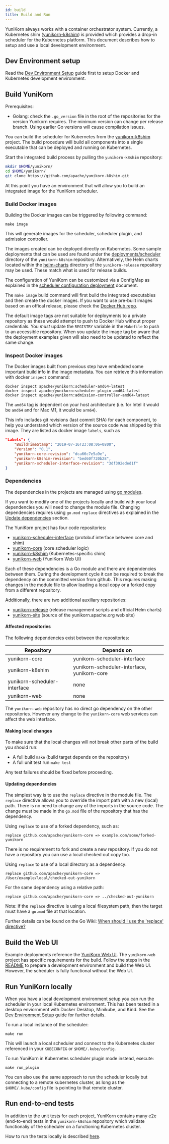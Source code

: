 ```yaml
---
id: build
title: Build and Run
---
```


<!--
Licensed to the Apache Software Foundation (ASF) under one
or more contributor license agreements.  See the NOTICE file
distributed with this work for additional information
regarding copyright ownership.  The ASF licenses this file
to you under the Apache License, Version 2.0 (the
"License"); you may not use this file except in compliance
with the License.  You may obtain a copy of the License at

  http://www.apache.org/licenses/LICENSE-2.0

Unless required by applicable law or agreed to in writing,
software distributed under the License is distributed on an
"AS IS" BASIS, WITHOUT WARRANTIES OR CONDITIONS OF ANY
KIND, either express or implied.  See the License for the
specific language governing permissions and limitations
under the License.
-->

YuniKorn always works with a container orchestrator system. Currently, a
Kubernetes shim ([yunikorn-k8shim](https://github.com/apache/yunikorn-k8shim))
is provided which provides a drop-in scheduler for the Kubernetes platform.
This document describes how to setup and use a local development environment.

## Dev Environment setup

Read the [Dev Environment Setup](developer_guide/env_setup.md) guide first to
setup Docker and Kubernetes development environment.

## Build YuniKorn

Prerequisites:
- Golang: check the `.go_version` file in the root of the repositories for the
version Yunikorn requires. The minimum version can change per release branch.
Using earlier Go versions will cause compilation issues. 

You can build the scheduler for Kubernetes from the [yunikorn-k8shim](https://github.com/apache/yunikorn-k8shim)
project. The build procedure will build all components into a single executable
that can be deployed and running on Kubernetes.

Start the integrated build process by pulling the `yunikorn-k8shim` repository:
```bash
mkdir $HOME/yunikorn/
cd $HOME/yunikorn/
git clone https://github.com/apache/yunikorn-k8shim.git
```

At this point you have an environment that will allow you to build an
integrated image for the YuniKorn scheduler.

### Build Docker images

Building the Docker images can be triggered by following command:
```shell script
make image
```

This will generate images for the scheduler, scheduler plugin, and admission
controller.

The images created can be deployed directly on Kubernetes.
Some sample deployments that can be used are found under the
[deployments/scheduler](https://github.com/apache/yunikorn-k8shim/tree/master/deployments/scheduler)
directory of the `yunikorn-k8shim` repository. Alternatively, the Helm charts
located within the [helm-charts](https://github.com/apache/yunikorn-release/tree/master/helm-charts)
directory of the `yunikorn-release` repository may be used. These match what is used
for release builds.

The configuration of YuniKorn can be customized via a ConfigMap as explained  in the
[scheduler configuration deployment](developer_guide/deployment.md) document.

The `make image` build command will first build the integrated executables and
then create the docker images. If you want to use pre-built images based on an
offical release, please check the [Docker Hub repo](https://hub.docker.com/r/apache/yunikorn).

The default image tags are not suitable for deployments to a private
repository as these would attempt to push to Docker Hub without proper
credentials. You *must* update the `REGISTRY` variable in the `Makefile` to
push to an accessible repository. When you update the image tag be aware that
the deployment examples given will also need to be updated to reflect the same
change.

### Inspect Docker images

The Docker images built from previous step have embedded some important build
info in the image metadata. You can retrieve this information with docker
`inspect` command:

```shell script
docker inspect apache/yunikorn:scheduler-amd64-latest
docker inspect apache/yunikorn:scheduler-plugin-amd64-latest
docker inspect apache/yunikorn:admission-controller-amd64-latest
```

The `amd64` tag is dependent on your host architecture (i.e. for Intel it would
be `amd64` and for Mac M1, it would be `arm64`).

This info includes git revisions (last commit SHA) for each component, to help
you understand which version of the source code was shipped by this image. They
are listed as docker image `labels`, such as

```json
"Labels": {
    "BuildTimeStamp": "2019-07-16T23:08:06+0800",
    "Version": "0.1",
    "yunikorn-core-revision": "dca66c7e5a9e",
    "yunikorn-k8shim-revision": "bed60f720b28",
    "yunikorn-scheduler-interface-revision": "3df392eded1f"
}
```

### Dependencies

The dependencies in the projects are managed using
[go modules](https://blog.golang.org/using-go-modules).

If you want to modify one of the projects locally and build with your local
dependencies you will need to change the module file.  Changing dependencies
requires using `go.mod` `replace` directives as explained in the
[Update dependencies](#updating-dependencies) section.

The YuniKorn project has four code repositories:
  - [yunikorn-scheduler-interface](https://github.com/apache/yunikorn-scheduler-interface)
    (protobuf interface between core and shim)
  - [yunikorn-core](https://github.com/apache/yunikorn-core)
    (core scheduler logic)
  - [yunikorn-k8shim](https://github.com/apache/yunikorn-k8shim)
    (Kubernetes-specific shim)
  - [yunikorn-web](https://github.com/apache/yunikorn-web)
    (YuniKorn Web UI)

Each of these dependencies is a Go module and there are dependencies between
them. During the development cycle it can be required to break the dependency
on the committed version from github. This requires making changes in the module
file to allow loading a local copy or a forked copy from a different repository.  

Additionally, there are two additional auxiliary repositories:
  - [yunikorn-release](https://github.com/apache/yunikorn-release)
    (release management scripts and official Helm charts)
  - [yunikorn-site](https://github.com/apache/yunikorn-site)
    (source of the yunikorn.apache.org web site)

#### Affected repositories
The following dependencies exist between the repositories:

| Repository                   | Depends on                                  |
|------------------------------|---------------------------------------------|
| yunikorn-core                | yunikorn-scheduler-interface                | 
| yunikorn-k8shim              | yunikorn-scheduler-interface, yunikorn-core |
| yunikorn-scheduler-interface | none                                        |
| yunikorn-web                 | none                                        |

The `yunikorn-web` repository has no direct go dependency on the other
repositories. However any change to the `yunikorn-core` web services can affect
the web interface. 

#### Making local changes

To make sure that the local changes will not break other parts of the
build you should run:
- A full build `make` (build target depends on the repository)
- A full unit test run `make test`

Any test failures should be fixed before proceeding.

#### Updating dependencies

The simplest way is to use the `replace` directive in the module file.
The `replace` directive allows you to override the import path with a new
(local) path. There is no need to change any of the imports in the source code.
The change must be made in the `go.mod` file of the repository that has the
dependency. 

Using `replace` to use of a forked dependency, such as:
```
replace github.com/apache/yunikorn-core => example.com/some/forked-yunikorn
```

There is no requirement to fork and create a new repository. If you do not have
a repository you can use a local checked out copy too. 

Using `replace` to use of a local directory as a dependency:
```
replace github.com/apache/yunikorn-core => /User/example/local/checked-out-yunikorn
```

For the same dependency using a relative path:
```
replace github.com/apache/yunikorn-core => ../checked-out-yunikorn
```
Note: if the `replace` directive is using a local filesystem path, then the target
must have a `go.mod` file at that location.

Further details can be found on the Go Wiki:
[When should I use the 'replace' directive?](https://github.com/golang/go/wiki/Modules#when-should-i-use-the-replace-directive)

## Build the Web UI

Example deployments reference the
[YuniKorn Web UI](https://github.com/apache/yunikorn-web). The `yunikorn-web`
project has specific requirements for the build. Follow the steps in the
[README](https://github.com/apache/yunikorn-web/blob/master/README.md) to prepare
a development environment and build the Web UI. However, the scheduler is fully
functional without the Web UI.

## Run YuniKorn locally

When you have a local development environment setup you can run the scheduler
in your local Kubernetes environment. This has been tested in a desktop
enviornment with Docker Desktop, Minikube, and Kind. See the
[Dev Environment Setup](developer_guide/env_setup.md) guide for further details.

To run a local instance of the scheduler:

```shell script
make run
```

This will launch a local scheduler and connect to the Kubernetes cluster
referenced in your `KUBECONFIG` or `$HOME/.kube/config`.

To run YuniKorn in Kubernetes scheduler plugin mode instead, execute:

```
make run_plugin
```

You can also use the same approach to run the scheduler locally but connecting
to a remote kubernetes cluster, as long as the `$HOME/.kube/config` file
is pointing to that remote cluster.

## Run end-to-end tests

In addition to the unit tests for each project, YuniKorn contains many e2e
(end-to-end) tests in the `yunikorn-k8shim` repository which validate
functionaliy of the scheduler on a functioning Kubernetes cluster.

How to run the tests locally is described
[here](https://github.com/apache/yunikorn-k8shim/blob/master/test/e2e/README.md).
